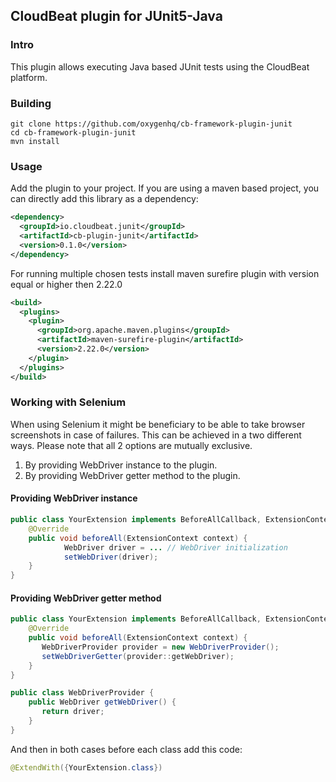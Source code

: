 ## CloudBeat plugin for JUnit5-Java

### Intro
This plugin allows executing Java based JUnit tests using the CloudBeat platform.

### Building
`git clone https://github.com/oxygenhq/cb-framework-plugin-junit`  
`cd cb-framework-plugin-junit`  
`mvn install`  

### Usage
Add the plugin to your project. If you are using a maven based project, you can directly add this library as a dependency:
```xml
<dependency>  
  <groupId>io.cloudbeat.junit</groupId>  
  <artifactId>cb-plugin-junit</artifactId>  
  <version>0.1.0</version>  
</dependency>
```
For running multiple chosen tests install maven surefire plugin with version equal or higher then 2.22.0
```xml
<build>
  <plugins>
    <plugin>
      <groupId>org.apache.maven.plugins</groupId>
      <artifactId>maven-surefire-plugin</artifactId>
      <version>2.22.0</version>
    </plugin>
  </plugins>
</build>
``` 

### Working with Selenium

When using Selenium it might be beneficiary to be able to take browser screenshots in case of failures.
This can be achieved in a two different ways. Please note that all 2 options are mutually exclusive.

1. By providing WebDriver instance to the plugin.
2. By providing WebDriver getter method to the plugin.

#### Providing WebDriver instance
```java
public class YourExtension implements BeforeAllCallback, ExtensionContext.Store.CloseableResource, JUnitRunner {
    @Override
    public void beforeAll(ExtensionContext context) {
            WebDriver driver = ... // WebDriver initialization
            setWebDriver(driver);
    }
}
```

#### Providing WebDriver getter method
```java
public class YourExtension implements BeforeAllCallback, ExtensionContext.Store.CloseableResource, JUnitRunner {
    @Override
    public void beforeAll(ExtensionContext context) {
       WebDriverProvider provider = new WebDriverProvider();
       setWebDriverGetter(provider::getWebDriver);
    }
}

public class WebDriverProvider {
    public WebDriver getWebDriver() {
       return driver;
    }
}
```

And then in both cases before each class add this code:
```java
@ExtendWith({YourExtension.class})
```

